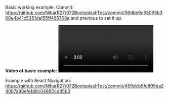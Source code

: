 Basic working example:
Commit: https://github.com/NiharR27/072BootsplashTest/commit/56dbb9c95095b360e4b41c5351da155ff465768a and previous to set it up.

**Video of basic example:**
<video src="https://github.com/NiharR27/072BootsplashTest/assets/52943748/717a8863-2394-4821-8a9f-46f482fb8bac" controls>
Your browser does not support the video tag.
</video>

Example with React Navigation:
https://github.com/NiharR27/072BootsplashTest/commit/459dcb5fc805ba240b7a98efe1d8c04860cdd5b3
